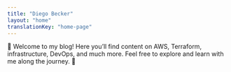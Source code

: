 ```yaml
---
title: "Diego Becker"
layout: "home"
translationKey: "home-page"
---
```


👋 Welcome to my blog!
Here you’ll find content on AWS, Terraform, infrastructure, DevOps, and much more.
Feel free to explore and learn with me along the journey. 🚀
